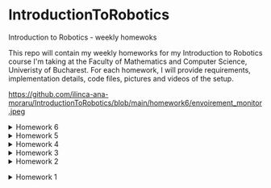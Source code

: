 # IntroductionToRobotics 
Introduction to Robotics - weekly homewoks

This repo will contain my weekly homeworks for my Introduction to Robotics course I'm taking at the Faculty of Mathematics and Computer Science, Univeristy of Bucharest.
For each homework, I will provide requirements, implementation details, code files, pictures and videos of the setup.


https://github.com/ilinca-ana-moraru/IntroductionToRobotics/blob/main/homework6/envoirement_monitor.jpeg
<details>
<summary> Homework 6
</summary>
<br>
### Requirements

Develop a ”Smart Environment Monitor and Logger” using Arduino. This system will utilize various sensors to gather environmental data, log this data into EEPROM, and provide both visual feedback via an RGB LED and user interaction through a Serial Menu. The project focuses on integrating sensor readings, memory management, Serial Communication and the general objective of building a menu. 

### Photo

![photo](https://github.com/ilinca-ana-moraru/IntroductionToRobotics/blob/main/homework6/envoirement_monitor.jpeg)

### Video

https://www.youtube.com/watch?v=Y0_TF87Dfe0
</details>


<details>
<summary> Homework 5
</summary>
<br>
  
### Requirements

Using the 4 digit 7 segment display and 3 buttons, implement a stopwatch timer that counts in 10ths of a second
and has a save lap functionality. Your buttons should have the following functionalities:
– Button 1: Start / pause.
– Button 2: Reset (if in pause mode). Reset saved laps (if in lap
viewing mode).
– Button 3: Save lap (if in counting mode), cycle through last saved
laps (up to 4 laps).

#### Workflow

1. Display shows ”000.0”. When pressing the Start button, the timer should start.
2. During timer counter, each time you press the lap button, the timer’s valuen should be saved in memory, up to 4 laps. Pressing the 5th time should override the 1st saved one. If you press the resetbutton while timer works, nothing happens. If you press the pausebutton, the timer stops.
3. In Pause Mode, the lap flag button doesn’t work anymore. Pressing the reset button resets to 000.0.
4. After reset, the flag buttons can be pressed to cycle through the lap times. Each time you press the flag button, it displays to the next saved lap. Pressing it continuously should cycle through it continuously. Pressing the reset button while in this state resets all flags and takes the timer back to ”000.0”.

### Photo

![photo](https://github.com/ilinca-ana-moraru/IntroductionToRobotics/blob/main/homework5/StopwatchTimer.jpeg)

### Video 

https://www.youtube.com/watch?v=qyF0SFH7i9U
</details>

<details>
<summary>Homework 4</summary>
<br>
  
### Requirements

Use the joystick to control the position ofthe segment and ”draw” on the display.  The movement between segments should be natural, meaning they should jump from the current positiononly to neighbors, but without passing through ”walls”.
The  initial  position  should  be  on  the  DP.  The  current position always blinks (irrespective of the fact that the segment is on or off).  Use the joystick to move from one position to neighbors. Short pressing the button toggles the segment state  from  ON  to  OFF  or  from  OFF  to  ON.  Long  pressing  the  button resets the entire display by turning all the segments OFF and moving the current position to the decimal point.

### Photo

![photo](https://github.com/ilinca-ana-moraru/IntroductionToRobotics/blob/main/homework4/7segment_display.jpeg)

### Video

https://www.youtube.com/watch?v=qkIAa9wdMFs

</details>

<details>
<summary>Homework 3</summary>
<br>
  
### Requirements

Design  a  control  system  that  simulates  a  3-floor  elevator  using  the  Arduino platform. 

•LED Indicators: Each of the 3 LEDs should represent one of the 3 floors. The LED corresponding to the current floor should light up. Additionally, another LED should represent the elevator’s operational state. It shouldblink when the elevator is moving and remain static when stationary

•Buttons: Implement 3 buttons that represent the call buttons from the3 floors. When pressed, the elevator should simulate movement towards the floor after a short interval (2-3 seconds)

•Buzzer: The buzzer should sound briefly during the following scenarios:

  –Elevator arriving at the desired floor

  –Elevator  doors  closing  and  movement 

### Photo

![photo](https://github.com/ilinca-ana-moraru/IntroductionToRobotics/blob/main/homework3/Elevator_photo.jpeg)

### Video

https://www.youtube.com/watch?v=3fIW2rPJU-E

</details>

<details>
<summary>Homework 2</summary>
<br>
  
### Requirements

Use a separate potentiometer for controlling each color of the RGB LED: Red, Green, and Blue. This control must leverage digital electronics. Specifically, you  need  to  read the  potentiometer’s  value  with  Arduino  and  then  write a mapped value to the LED pins.

### Photo

![photo](https://github.com/ilinca-ana-moraru/IntroductionToRobotics/blob/main/tema2/RGB%20photo.jpeg)

### Video
https://youtube.com/shorts/oJRcK_7D9mI?si=N4qC495yyYWKMDAx</details>


<details>
<summary>Homework 1</summary>
<br>

## Requirments

Create the repo. 

</details>

